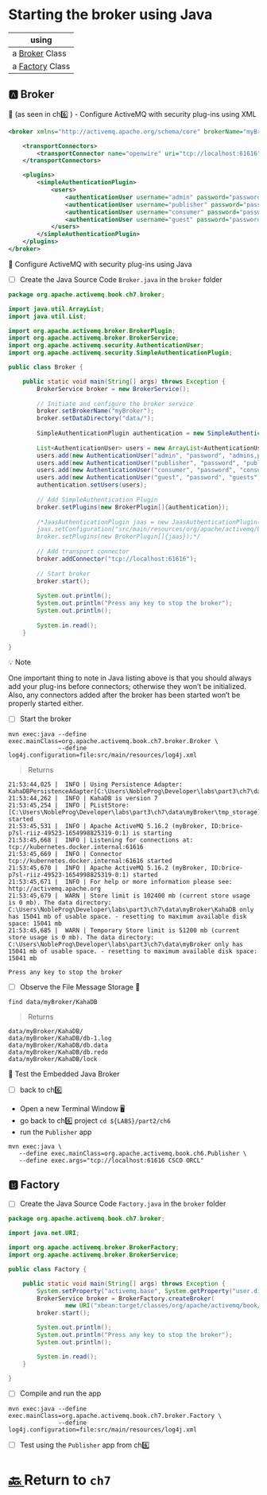 # Starting the broker using Java

| using |
|-------|
| a [Broker](#a-broker) Class | 
| a [Factory](#b-factory) Class | 

## :a: Broker

:round_pushpin: (as seen in ch:six: ) - Configure ActiveMQ with security plug-ins using XML 

```xml
<broker xmlns="http://activemq.apache.org/schema/core" brokerName="myBroker" dataDirectory="${activemq.base}/data">

    <transportConnectors>
        <transportConnector name="openwire" uri="tcp://localhost:61616" />
    </transportConnectors>

    <plugins>
        <simpleAuthenticationPlugin>
            <users>
                <authenticationUser username="admin" password="password" groups="admins,publishers,consumers" />
                <authenticationUser username="publisher" password="password" groups="publishers,consumers" />
                <authenticationUser username="consumer" password="password" groups="consumers" />
                <authenticationUser username="guest" password="password" groups="guests" />
            </users>
        </simpleAuthenticationPlugin>
    </plugins>
</broker> 
```

:round_pushpin: Configure ActiveMQ with security plug-ins using Java

- [ ] Create the Java Source Code `Broker.java` in the `broker` folder

```java
package org.apache.activemq.book.ch7.broker;

import java.util.ArrayList;
import java.util.List;

import org.apache.activemq.broker.BrokerPlugin;
import org.apache.activemq.broker.BrokerService;
import org.apache.activemq.security.AuthenticationUser;
import org.apache.activemq.security.SimpleAuthenticationPlugin;

public class Broker {

	public static void main(String[] args) throws Exception {
		BrokerService broker = new BrokerService();
		
		// Initiate and configure the broker service
		broker.setBrokerName("myBroker");
		broker.setDataDirectory("data/");
		
		SimpleAuthenticationPlugin authentication = new SimpleAuthenticationPlugin();
		
		List<AuthenticationUser> users = new ArrayList<AuthenticationUser>();
		users.add(new AuthenticationUser("admin", "password", "admins,publishers,consumers"));
		users.add(new AuthenticationUser("publisher", "password", "publishers,consumers"));
		users.add(new AuthenticationUser("consumer", "password", "consumers"));
		users.add(new AuthenticationUser("guest", "password", "guests"));
		authentication.setUsers(users);
		
		// Add SimpleAuthentication Plugin
		broker.setPlugins(new BrokerPlugin[]{authentication});
		
		/*JaasAuthenticationPlugin jaas = new JaasAuthenticationPlugin();
		jaas.setConfiguration("src/main/resources/org/apache/activemq/book/ch5/login.config");
		broker.setPlugins(new BrokerPlugin[]{jaas});*/		
		
		// Add transport connector
		broker.addConnector("tcp://localhost:61616");
		
		// Start broker
		broker.start();
		
		System.out.println();
		System.out.println("Press any key to stop the broker");
		System.out.println();
		
		System.in.read();
	}

}
```

:bulb: Note

One important thing to note in Java listing above is that you should always add your plug-ins before connectors; otherwise they won’t be initialized. Also, any connectors added after the broker has been started won’t be properly started either.

- [ ] Start the broker

```
mvn exec:java --define exec.mainClass=org.apache.activemq.book.ch7.broker.Broker \
              --define log4j.configuration=file:src/main/resources/log4j.xml 
```
> Returns
```
21:53:44,025 |  INFO | Using Persistence Adapter: KahaDBPersistenceAdapter[C:\Users\NobleProg\Developer\labs\part3\ch7\data\myBroker\KahaDB]
21:53:44,262 |  INFO | KahaDB is version 7
21:53:45,254 |  INFO | PListStore:[C:\Users\NobleProg\Developer\labs\part3\ch7\data\myBroker\tmp_storage] started
21:53:45,531 |  INFO | Apache ActiveMQ 5.16.2 (myBroker, ID:brice-p7sl-riiz-49523-1654998825319-0:1) is starting
21:53:45,668 |  INFO | Listening for connections at: tcp://kubernetes.docker.internal:61616
21:53:45,669 |  INFO | Connector tcp://kubernetes.docker.internal:61616 started
21:53:45,670 |  INFO | Apache ActiveMQ 5.16.2 (myBroker, ID:brice-p7sl-riiz-49523-1654998825319-0:1) started
21:53:45,671 |  INFO | For help or more information please see: http://activemq.apache.org
21:53:45,679 |  WARN | Store limit is 102400 mb (current store usage is 0 mb). The data directory: C:\Users\NobleProg\Developer\labs\part3\ch7\data\myBroker\KahaDB only has 15041 mb of usable space. - resetting to maximum available disk space: 15041 mb
21:53:45,685 |  WARN | Temporary Store limit is 51200 mb (current store usage is 0 mb). The data directory: C:\Users\NobleProg\Developer\labs\part3\ch7\data\myBroker only has 15041 mb of usable space. - resetting to maximum available disk space: 15041 mb

Press any key to stop the broker
```

- [ ] Observe the File Message Storage :roll_of_paper:

```
find data/myBroker/KahaDB
```
> Returns
```
data/myBroker/KahaDB/
data/myBroker/KahaDB/db-1.log
data/myBroker/KahaDB/db.data
data/myBroker/KahaDB/db.redo
data/myBroker/KahaDB/lock
```

:round_pushpin: Test the Embedded Java Broker

- [ ] back to ch:six:

* Open a new Terminal Window :desktop_computer: 
* go back to ch:six: project `cd ${LABS}/part2/ch6`
* run the `Publisher` app

```
mvn exec:java \
   --define exec.mainClass=org.apache.activemq.book.ch6.Publisher \
   --define exec.args="tcp://localhost:61616 CSCO ORCL" 
``` 

## :b: Factory

- [ ] Create the Java Source Code `Factory.java` in the `broker` folder

```java
package org.apache.activemq.book.ch7.broker;

import java.net.URI;

import org.apache.activemq.broker.BrokerFactory;
import org.apache.activemq.broker.BrokerService;

public class Factory {

    public static void main(String[] args) throws Exception {
        System.setProperty("activemq.base", System.getProperty("user.dir"));
        BrokerService broker = BrokerFactory.createBroker(
                new URI("xbean:target/classes/org/apache/activemq/book/ch7/activemq-simple.xml"));
        broker.start();

        System.out.println();
        System.out.println("Press any key to stop the broker");
        System.out.println();

        System.in.read();
    }

}
```

- [ ] Compile and run the app

```
mvn exec:java --define exec.mainClass=org.apache.activemq.book.ch7.broker.Factory \
              --define log4j.configuration=file:src/main/resources/log4j.xml
```

- [ ] Test using the `Publisher` app from ch:six:

# [:back: ](../../../../../../../../../README.md) Return to `ch7`

